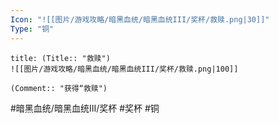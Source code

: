 ```yaml
---
Icon: "![[图片/游戏攻略/暗黑血统/暗黑血统III/奖杯/救赎.png|30]]"
Type: "铜"
---
```

```ad-common-bronze-trophy
title: (Title:: "救赎")
![[图片/游戏攻略/暗黑血统/暗黑血统III/奖杯/救赎.png|100]]

(Comment:: "获得“救赎")
```

#暗黑血统/暗黑血统III/奖杯 #奖杯 #铜
